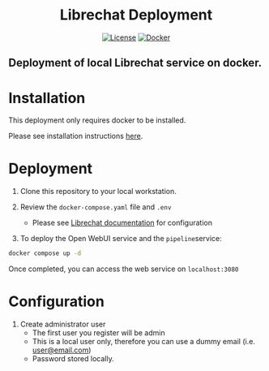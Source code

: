 <div align="center">

# Librechat Deployment

[![License](https://img.shields.io/github/license/rudolfjs/librechat-deploy?label=license&style=for-the-badge)](LICENSE)
[![Docker](https://img.shields.io/badge/docker-257bd6?style=for-the-badge&logo=docker&logoColor=white)](https://hub.docker.com/)

</div>

Deployment of local Librechat service on docker.
---

# Installation

This deployment only requires docker to be installed. 

Please see installation instructions [here](https://docs.docker.com/engine/install/).

# Deployment

1. Clone this repository to your local workstation.

2. Review the `docker-compose.yaml` file and `.env`
    * Please see [Librechat documentation](https://www.librechat.ai/docs/configuration) for configuration 
    
3. To deploy the Open WebUI service and the `pipeline`service:

```bash
docker compose up -d
```

Once completed, you can access the web service on `localhost:3080`

# Configuration

1. Create administrator user
    * The first user you register will be admin
    * This is a local user only, therefore you can use a dummy email (i.e. user@email.com)
    * Password stored locally.